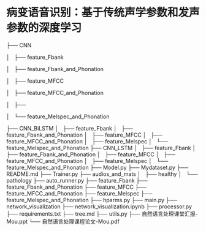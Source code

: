 # 病变语音识别：基于传统声学参数和发声参数的深度学习
 
 ├── CNN
 
│   ├── feature_Fbank

│   ├── feature_Fbank_and_Phonation

│   ├── feature_MFCC

│   ├── feature_MFCC_and_Phonation

│   ├── 

│   └── feature_Melspec_and_Phonation

├── CNN_BiLSTM
│   ├── feature_Fbank
│   ├── feature_Fbank_and_Phonation
│   ├── feature_MFCC
│   ├── feature_MFCC_and_Phonation
│   ├── feature_Melspec
│   └── feature_Melspec_and_Phonation
├── CNN_LSTM
│   ├── feature_Fbank
│   ├── feature_Fbank_and_Phonation
│   ├── feature_MFCC
│   ├── feature_MFCC_and_Phonation
│   ├── feature_Melspec
│   └── feature_Melspec_and_Phonation
├── Model.py
├── Mydataset.py
├── README.md
├── Trainer.py
├── audios_and_mats
│   ├── healthy
│   └── pathology
├── auto_runner.py
├── feature_Fbank
├── feature_Fbank_and_Phonation
├── feature_MFCC
├── feature_MFCC_and_Phonation
├── feature_Melspec
├── feature_Melspec_and_Phonation
├── hparms.py
├── main.py
├── network_visualization
├── network_visualization.ipynb
├── processor.py
├── requirements.txt
├── tree.md
├── utils.py
├── 自然语言处理课堂汇报-Mou.ppt
└── 自然语言处理课程论文-Mou.pdf




